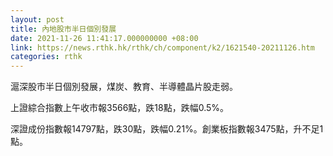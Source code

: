 ```yaml
---
layout: post
title: 內地股市半日個別發展
date: 2021-11-26 11:41:17.000000000 +08:00
link: https://news.rthk.hk/rthk/ch/component/k2/1621540-20211126.htm
categories: rthk
---
```


滬深股市半日個別發展，煤炭、教育、半導體晶片股走弱。

上證綜合指數上午收市報3566點，跌18點，跌幅0.5%。

深證成份指數報14797點，跌30點，跌幅0.21%。創業板指數報3475點，升不足1點。
